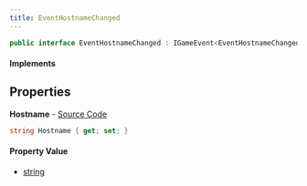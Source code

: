 ```yaml
---
title: EventHostnameChanged
---
```


```csharp
public interface EventHostnameChanged : IGameEvent<EventHostnameChanged>
```

#### Implements

## Properties

**Hostname** - [Source Code](https://github.com/swiftly-solution/swiftlys2/blob/main/managed/src/SwiftlyS2.Generated/GameEvents/Interfaces/EventHostnameChanged.cs#L21)

```csharp
string Hostname { get; set; }
```

#### Property Value

- [string](https://learn.microsoft.com/dotnet/api/system.string)

